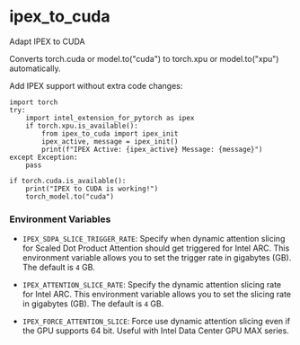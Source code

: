 # ipex_to_cuda
Adapt IPEX to CUDA


Converts torch.cuda or model.to("cuda") to torch.xpu or model.to("xpu") automatically.  

Add IPEX support without extra code changes:
```
import torch
try:
    import intel_extension_for_pytorch as ipex
    if torch.xpu.is_available():
        from ipex_to_cuda import ipex_init
        ipex_active, message = ipex_init()
        print(f"IPEX Active: {ipex_active} Message: {message}")
except Exception:
    pass

if torch.cuda.is_available():
    print("IPEX to CUDA is working!")
    torch_model.to("cuda")
```



### Environment Variables

- `IPEX_SDPA_SLICE_TRIGGER_RATE`: Specify when dynamic attention slicing for Scaled Dot Product Attention should get triggered for Intel ARC. This environment variable allows you to set the trigger rate in gigabytes (GB). The default is `4` GB.

- `IPEX_ATTENTION_SLICE_RATE`: Specify the dynamic attention slicing rate for Intel ARC. This environment variable allows you to set the slicing rate in gigabytes (GB). The default is `4` GB.

- `IPEX_FORCE_ATTENTION_SLICE`: Force use dynamic attention slicing even if the GPU supports 64 bit. Useful with Intel Data Center GPU MAX series.
